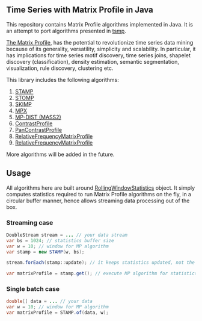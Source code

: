 ## Time Series with Matrix Profile in Java

This repository contains Matrix Profile algorithms implemented in Java.
It is an attempt to port algorithms presented
in [tsmp](https://github.com/matrix-profile-foundation/tsmp).

[The Matrix Profile](https://www.cs.ucr.edu/~eamonn/MatrixProfile.html), has the potential to
revolutionize time series data mining because of its generality,
versatility, simplicity and scalability.
In particular, it has implications for time series motif discovery, time series joins, shapelet
discovery (classification), density estimation, semantic segmentation, visualization, rule
discovery, clustering etc.

This library includes the following algorithms:

1. [STAMP](/src/main/java/com/github/eugene/kamenev/tsmp4j/algo/mp/stamp/STAMP.java)
2. [STOMP](/src/main/java/com/github/eugene/kamenev/tsmp4j/algo/mp/stomp/STOMP.java)
3. [SKIMP](/src/main/java/com/github/eugene/kamenev/tsmp4j/algo/pmp/SKIMP.java)
4. [MPX](/src/main/java/com/github/eugene/kamenev/tsmp4j/algo/mp/mpx/MPX.java)
5. [MP-DIST (MASS2)](/src/main/java/com/github/eugene/kamenev/tsmp4j/algo/mp/mass/MASS2.java)
6. [ContrastProfile](/src/main/java/com/github/eugene/kamenev/tsmp4j/algo/cp/ContrastProfileAlgorithm.java)
7. [PanContrastProfile](/src/main/java/com/github/eugene/kamenev/tsmp4j/algo/cp/PanContrastProfileAlgorithm.java)
8. [RelativeFrequencyMatrixProfile](/src/main/java/com/github/eugene/kamenev/tsmp4j/algo/cp/RelativeFrequencyMatrixProfileAlgorithm.java)
9. [RelativeFrequencyMatrixProfile](/src/main/java/com/github/eugene/kamenev/tsmp4j/algo/cp/RelativeFrequencyContrastProfileAlgorithm.java)

More algorithms will be added in the future.

## Usage
All algorithms here are built around [RollingWindowStatistics](/src/main/java/com/github/eugene/kamenev/tsmp4j/stats/RollingWindowStatistics.java) object. 
It simply computes statistics required to run Matrix Profile algorithms on the fly, in a circular buffer manner, hence allows streaming data processing out of the box.

### Streaming case
```java
DoubleStream stream = ... // your data stream
var bs = 1024; // statistics buffer size
var w = 10; // window for MP algorithm
var stamp = new STAMP(w, bs);

stream.forEach(stamp::update); // it keeps statistics updated, not the matrix profile

var matrixProfile = stamp.get(); // execute MP algorithm for statistics collected
```

### Single batch case
```java
double[] data = ... // your data
var w = 10; // window for MP algorithm    
var matrixProfile = STAMP.of(data, w);

```

